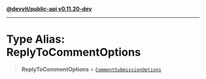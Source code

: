 [**@devvit/public-api v0.11.20-dev**](../../README.md)

---

# Type Alias: ReplyToCommentOptions

> **ReplyToCommentOptions** = [`CommentSubmissionOptions`](CommentSubmissionOptions.md)
